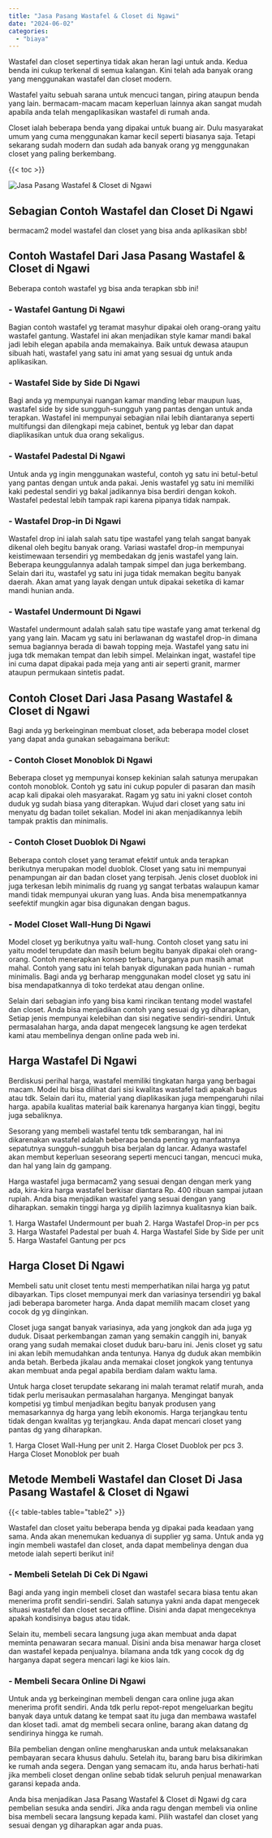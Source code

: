 ```yaml
---
title: "Jasa Pasang Wastafel & Closet di Ngawi"
date: "2024-06-02"
categories: 
  - "biaya"
---
```


Wastafel dan closet sepertinya tidak akan heran lagi untuk anda. Kedua benda ini cukup terkenal di semua kalangan. Kini telah ada banyak orang yang menggunakan wastafel dan closet modern.

Wastafel yaitu sebuah sarana untuk mencuci tangan, piring ataupun benda yang lain. bermacam-macam macam keperluan lainnya akan sangat mudah apabila anda telah mengaplikasikan wastafel di rumah anda.

Closet ialah beberapa benda yang dipakai untuk buang air. Dulu masyarakat umum yang cuma menggunakan kamar kecil seperti biasanya saja. Tetapi sekarang sudah modern dan sudah ada banyak orang yg menggunakan closet yang paling berkembang.

{{< toc >}}

![Jasa Pasang Wastafel & Closet di Ngawi](/images/wastafel-closet-murah50.png)

## Sebagian Contoh Wastafel dan Closet Di Ngawi

bermacam2 model wastafel dan closet yang bisa anda aplikasikan sbb!

## Contoh Wastafel Dari Jasa Pasang Wastafel & Closet di Ngawi

Beberapa contoh wastafel yg bisa anda terapkan sbb ini!

### \- Wastafel Gantung Di Ngawi

Bagian contoh wastafel yg teramat masyhur dipakai oleh orang-orang yaitu wastafel gantung. Wastafel ini akan menjadikan style kamar mandi bakal jadi lebih elegan apabila anda memakainya. Baik untuk dewasa ataupun sibuah hati, wastafel yang satu ini amat yang sesuai dg untuk anda aplikasikan.

### \- Wastafel Side by Side Di Ngawi

Bagi anda yg mempunyai ruangan kamar manding lebar maupun luas, wastafel side by side sungguh-sungguh yang pantas dengan untuk anda terapkan. Wastafel ini mempunyai sebagian nilai lebih diantaranya seperti multifungsi dan dilengkapi meja cabinet, bentuk yg lebar dan dapat diaplikasikan untuk dua orang sekaligus.

### \- Wastafel Padestal Di Ngawi

Untuk anda yg ingin menggunakan wasteful, contoh yg satu ini betul-betul yang pantas dengan untuk anda pakai. Jenis wastafel yg satu ini memiliki kaki pedestal sendiri yg bakal jadikannya bisa berdiri dengan kokoh. Wastafel pedestal lebih tampak rapi karena pipanya tidak nampak.

### \- Wastafel Drop-in Di Ngawi

Wastafel drop ini ialah salah satu tipe wastafel yang telah sangat banyak dikenal oleh begitu banyak orang. Variasi wastafel drop-in mempunyai keistimewaan tersendiri yg membedakan dg jenis wastafel yang lain. Beberapa keunggulannya adalah tampak simpel dan juga berkembang. Selain dari itu, wastafel yg satu ini juga tidak memakan begitu banyak daerah. Akan amat yang layak dengan untuk dipakai seketika di kamar mandi hunian anda.

### \- Wastafel Undermount Di Ngawi

Wastafel undermount adalah salah satu tipe wastafe yang amat terkenal dg yang yang lain. Macam yg satu ini berlawanan dg wastafel drop-in dimana semua bagiannya berada di bawah topping meja. Wastafel yang satu ini juga tdk memakan tempat dan lebih simpel. Melainkan ingat, wastafel tipe ini cuma dapat dipakai pada meja yang anti air seperti granit, marmer ataupun permukaan sintetis padat.

## Contoh Closet Dari Jasa Pasang Wastafel & Closet di Ngawi

Bagi anda yg berkeinginan membuat closet, ada beberapa model closet yang dapat anda gunakan sebagaimana berikut:

### \- Contoh Closet Monoblok Di Ngawi

Beberapa closet yg mempunyai konsep kekinian salah satunya merupakan contoh monoblok. Contoh yg satu ini cukup populer di pasaran dan masih acap kali dipakai oleh masyarakat. Ragam yg satu ini yakni closet contoh duduk yg sudah biasa yang diterapkan. Wujud dari closet yang satu ini menyatu dg badan toilet sekalian. Model ini akan menjadikannya lebih tampak praktis dan minimalis.

### \- Contoh Closet Duoblok Di Ngawi

Beberapa contoh closet yang teramat efektif untuk anda terapkan berikutnya merupakan model duoblok. Closet yang satu ini mempunyai penampungan air dan badan closet yang terpisah. Jenis closet duoblok ini juga terkesan lebih minimalis dg ruang yg sangat terbatas walaupun kamar mandi tidak mempunyai ukuran yang luas. Anda bisa menempatkannya seefektif mungkin agar bisa digunakan dengan bagus.

### \- Model Closet Wall-Hung Di Ngawi

Model closet yg berikutnya yaitu wall-hung. Contoh closet yang satu ini yaitu model terupdate dan masih belum begitu banyak dipakai oleh orang-orang. Contoh menerapkan konsep terbaru, harganya pun masih amat mahal. Contoh yang satu ini telah banyak digunakan pada hunian - rumah minimalis. Bagi anda yg berharap menggunakan model closet yg satu ini bisa mendapatkannya di toko terdekat atau dengan online.

Selain dari sebagian info yang bisa kami rincikan tentang model wastafel dan closet. Anda bisa menjadikan contoh yang sesuai dg yg diharapkan, Setiap jenis mempunyai kelebihan dan sisi negative sendiri-sendiri. Untuk permasalahan harga, anda dapat mengecek langsung ke agen terdekat kami atau membelinya dengan online pada web ini.

## Harga Wastafel Di Ngawi

Berdiskusi perihal harga, wastafel memiliki tingkatan harga yang berbagai macam. Model itu bisa dilihat dari sisi kwalitas wastafel tadi apakah bagus atau tdk. Selain dari itu, material yang diaplikasikan juga mempengaruhi nilai harga. apabila kualitas material baik karenanya harganya kian tinggi, begitu juga sebaliknya.

Sesorang yang membeli wastafel tentu tdk sembarangan, hal ini dikarenakan wastafel adalah beberapa benda penting yg manfaatnya sepatutnya sungguh-sungguh bisa berjalan dg lancar. Adanya wastafel akan membut keperluan seseorang seperti mencuci tangan, mencuci muka, dan hal yang lain dg gampang.

Harga wastafel juga bermacam2 yang sesuai dengan dengan merk yang ada, kira-kira harga wastafel berkisar diantara Rp. 400 ribuan sampai jutaan rupiah. Anda bisa menjadikan wastafel yang sesuai dengan yang diharapkan. semakin tinggi harga yg dipilih lazimnya kualitasnya kian baik.

1\. Harga Wastafel Undermount per buah 2. Harga Wastafel Drop-in per pcs 3. Harga Wastafel Padestal per buah 4. Harga Wastafel Side by Side per unit 5. Harga Wastafel Gantung per pcs

## Harga Closet Di Ngawi

Membeli satu unit closet tentu mesti memperhatikan nilai harga yg patut dibayarkan. Tips closet mempunyai merk dan variasinya tersendiri yg bakal jadi beberapa barometer harga. Anda dapat memilih macam closet yang cocok dg yg diinginkan.

Closet juga sangat banyak variasinya, ada yang jongkok dan ada juga yg duduk. Disaat perkembangan zaman yang semakin canggih ini, banyak orang yang sudah memakai closet duduk baru-baru ini. Jenis closet yg satu ini akan lebih memudahkan anda tentunya. Hanya dg duduk akan membikin anda betah. Berbeda jikalau anda memakai closet jongkok yang tentunya akan membuat anda pegal apabila berdiam dalam waktu lama.

Untuk harga closet terupdate sekarang ini malah teramat relatif murah, anda tidak perlu merisaukan permasalahan harganya. Mengingat banyak kompetisi yg timbul menjadikan begitu banyak produsen yang memasarkannya dg harga yang lebih ekonomis. Harga terjangkau tentu tidak dengan kwalitas yg terjangkau. Anda dapat mencari closet yang pantas dg yang diharapkan.

1\. Harga Closet Wall-Hung per unit 2. Harga Closet Duoblok per pcs 3. Harga Closet Monoblok per buah

## Metode Membeli Wastafel dan Closet Di Jasa Pasang Wastafel & Closet di Ngawi

{{< table-tables table="table2" >}}

Wastafel dan closet yaitu beberapa benda yg dipakai pada keadaan yang sama. Anda akan menemukan keduanya di supplier yg sama. Untuk anda yg ingin membeli wastafel dan closet, anda dapat membelinya dengan dua metode ialah seperti berikut ini!

### \- Membeli Setelah Di Cek Di Ngawi

Bagi anda yang ingin membeli closet dan wastafel secara biasa tentu akan menerima profit sendiri-sendiri. Salah satunya yakni anda dapat mengecek situasi wastafel dan closet secara offline. Disini anda dapat mengeceknya apakah kondisinya bagus atau tidak.

Selain itu, membeli secara langsung juga akan membuat anda dapat meminta penawaran secara manual. Disini anda bisa menawar harga closet dan wastafel kepada penjualnya. bilamana anda tdk yang cocok dg dg harganya dapat segera mencari lagi ke kios lain.

### \- Membeli Secara Online Di Ngawi

Untuk anda yg berkeinginan membeli dengan cara online juga akan menerima profit sendiri. Anda tdk perlu repot-repot mengeluarkan begitu banyak daya untuk datang ke tempat saat itu juga dan membawa wastafel dan kloset tadi. amat dg membeli secara online, barang akan datang dg sendirinya hingga ke rumah.

Bila pembelian dengan online mengharuskan anda untuk melaksanakan pembayaran secara khusus dahulu. Setelah itu, barang baru bisa dikirimkan ke rumah anda segera. Dengan yang semacam itu, anda harus berhati-hati jika membeli closet dengan online sebab tidak seluruh penjual menawarkan garansi kepada anda.

Anda bisa menjadikan Jasa Pasang Wastafel & Closet di Ngawi dg cara pembelian sesuka anda sendiri. Jika anda ragu dengan membeli via online bisa membeli secara langsung kepada kami. Pilih wastafel dan closet yang sesuai dengan yg diharapkan agar anda puas.
